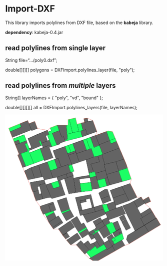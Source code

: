 # Import-DXF

This library imports polylines from DXF file, based on the **kabeja** library.

**dependency**: kabeja-0.4.jar

## read polylines from **single** layer

String file=“…/poly0.dxf”;

double[][][] polygons = DXFImport.polylines_layer(file, "poly");


## read polylines from *multiple* layers

String[] layerNames = { "poly", "vd", "bound" };

double[][][][] all = DXFImport.polylines_layers(file, layerNames);


![alt text](shot.png "Description goes here")

